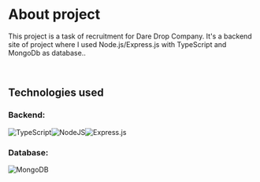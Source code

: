 # About project

This project is a task of recruitment for Dare Drop Company.
It's a backend site of project where I used Node.js/Express.js with TypeScript and MongoDb as database..

<br/>

## Technologies used

### Backend:

![TypeScript](https://img.shields.io/badge/typescript-%23007ACC.svg?style=for-the-badge&logo=typescript&logoColor=white)![NodeJS](https://img.shields.io/badge/node.js-6DA55F?style=for-the-badge&logo=node.js&logoColor=white)![Express.js](https://img.shields.io/badge/express.js-%23404d59.svg?style=for-the-badge&logo=express&logoColor=%2361DAFB)

### Database:

![MongoDB](https://img.shields.io/badge/MongoDB-47A248?logo=mongodb&logoColor=fff&style=for-the-badge)

